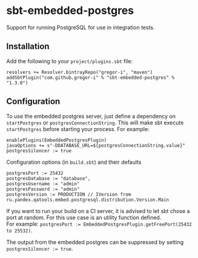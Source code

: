 sbt-embedded-postgres
=====================

Support for running PostgreSQL for use in integration tests.

Installation
------------
Add the following to your `project/plugins.sbt` file:
```
resolvers += Resolver.bintrayRepo("gregor-i", "maven")
addSbtPlugin("com.github.gregor-i" % "sbt-embedded-postgres" % "1.3.0")
```

Configuration
-------------
To use the embedded postgres server, just define a dependency on `startPostgres` or `postgresConnectionString`.
This will make sbt execute `startPostgres` before starting your process. For example:
```
enablePlugins(EmbeddedPostgresPlugin)
javaOptions += s"-DDATABASE_URL=${postgresConnectionString.value}"
postgresSilencer := true
```

Configuration options (in `build.sbt`) and their defaults
```
postgresPort := 25432
postgresDatabase := "database",
postgresUsername := "admin"
postgresPassword := "admin"
postgresVersion := PRODUCTION // IVersion from ru.yandex.qatools.embed.postgresql.distribution.Version.Main
```

If you want to run your build on a CI server, it is advised to let sbt chose a port at random. For this use case is an utility function defined.    
For example: `postgresPort := EmbeddedPostgresPlugin.getFreePort(25432 to 25532)`.  

The output from the embedded postgres can be suppressed by setting `postgresSilencer := true`.
